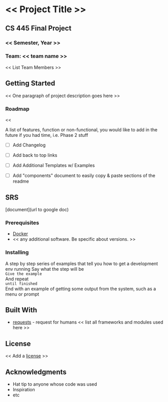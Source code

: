 # << Project Title >>
## CS 445 Final Project
### << Semester, Year >>

### Team: << team name >>
<< List Team Members >>

## Getting Started
<< One paragraph of project description goes here >>

### Roadmap
  <<
  
A list of features, function or non-functional, you would like to add in the future if you had time, i.e. Phase 2 stuff
- [ ] Add Changelog
- [ ] Add back to top links
- [ ] Add Additional Templates w/ Examples
- [ ] Add "components" document to easily copy & paste sections of the readme
  
  >>
  
## SRS
[document](url to google doc)
  
### Prerequisites
  
* [Docker](https://www.docker.com/)
* << any additional software. Be specific about versions. >>

### Installing
  
 >>
  
 A step by step series of examples that tell you how to get a development env running
Say what the step will be  
`Give the example`  
And repeat  
`until finished`  
End with an example of getting some output from the system, such as a menu or prompt

 >>

## Built With
 * [requests](https://docs.python-requests.org/en/latest/user/quickstart/#make-a-request) - request for humans 
 << list all frameworks and modules used here >>

## License
  
<< Add a [license](https://choosealicense.com/) >>

## Acknowledgments
* Hat tip to anyone whose code was used
* Inspiration
* etc

